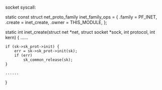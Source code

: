 socket syscall:

static const struct net_proto_family inet_family_ops = {
	.family = PF_INET,
	.create = inet_create,
	.owner	= THIS_MODULE,
};

static int inet_create(struct net *net, struct socket *sock, int protocol,
		       int kern)
{
	......

	if (sk->sk_prot->init) {
		err = sk->sk_prot->init(sk);
		if (err)
			sk_common_release(sk);
	}
	
	......
}
